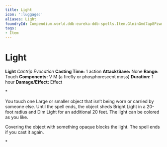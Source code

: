 ```yaml
---
title: Light
icon: ':luggage:'
aliases: Light
foundryId: Compendium.world.ddb-eureka-ddb-spells.Item.GlninGmd7ap8Pzwm
tags:
- Item
---
```


# Light

**Light**
_Cantrip Evocation_
**Casting Time:** 1 action
**Attack/Save:** None
**Range:** Touch
**Components:** V M (a firefly or phosphorescent moss)
**Duration:** 1 hour
**Damage/Effect:** Effect

*<p>You touch one Large or smaller object that isn’t being worn or carried by someone else. Until the spell ends, the object sheds Bright Light in a 20-foot radius and Dim Light for an additional 20 feet. The light can be colored as you like.

Covering the object with something opaque blocks the light. The spell ends if you cast it again.</p>*